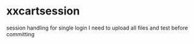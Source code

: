 xxcartsession
=============

session handling for single login 
I need to upload all files and test before committing
